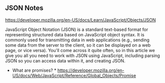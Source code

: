 ## JSON Notes

https://developer.mozilla.org/en-US/docs/Learn/JavaScript/Objects/JSON

JavaScript Object Notation (JSON) is a standard text-based format for representing structured data based on JavaScript object syntax. It is commonly used for transmitting data in web applications (e.g., sending some data from the server to the client, so it can be displayed on a web page, or vice versa). You'll come across it quite often, so in this article we give you all you need to work with JSON using JavaScript, including parsing JSON so you can access data within it, and creating JSON.



* What are promises? *
https://developer.mozilla.org/en-US/docs/Web/JavaScript/Reference/Global_Objects/Promise
